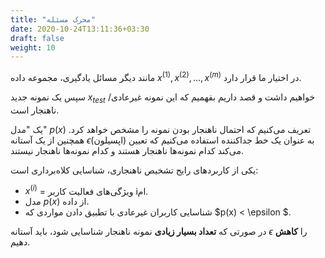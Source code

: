 ```yaml
---
title: "محرک مسئله"
date: 2020-10-24T13:11:36+03:30
draft: false
weight: 10
---
```


مانند دیگر مسائل یادگیری، مجموعه داده $x^{(1)}, x^{(2)},..., x^{(m)}$ در اختیار ما قرار دارد.

سپس یک نمونه جدید $x_{test}$ خواهیم داشت و قصد داریم بفهمیم که این نمونه غیر‌عادی/ ناهنجار است.

یک "مدل" $p(x)$ تعریف می‌کنیم که احتمال ناهنجار بودن نمونه را مشخص خواهد کرد. همچنین از یک آستانه $\epsilon$(اپسیلون) به عنوان یک خط جداکننده استفاده می‌کنیم که تعیین می‌کند کدام  نمونه‌ها ناهنجار هستند و کدام نمونه‌ها ناهنجار نیستند.

یکی از کاربردهای رایج تشخیص ناهنجاری، شناسایی کلاه‌برداری است:
- $x^{(i)}$ = ویژگی‌های فعالیت کاربر iام.
- مدل $p(x)$ از داده.
- شناسایی کاربران غیرعادی با تطبیق دادن مواردی که $p(x) <  \epsilon $.

در صورتی که **تعداد بسیار زیادی** نمونه ناهنجار شناسایی شود، باید آستانه $\epsilon$ را **کاهش** دهیم.